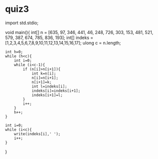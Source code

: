 # quiz3

import std.stdio;

void main(){
    int[] n = [635, 97, 346, 441, 46, 248, 726, 303, 153, 481, 521, 579, 387, 674, 785, 836, 193];
    int[] indeks = [1,2,3,4,5,6,7,8,9,10,11,12,13,14,15,16,17];
    ulong c = n.length;

    int h=0;
    while (h<c){
        int i=0;
        while (i<c-1){
            if (n[i]>n[i+1]){
                int k=n[i];
                n[i]=n[i+1];
                n[i+1]=k;
                int l=indeks[i];
                indeks[i]=indeks[i+1];
                indeks[i+1]=l;
            }
            i++;
        }
        h++;
    }

    int i=0;
    while (i<c){
        write(indeks[i],' ');
        i++;
    }
}
